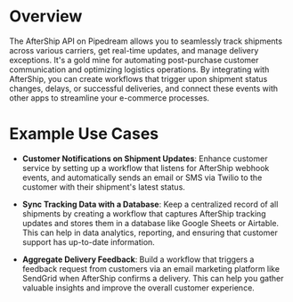 # Overview

The AfterShip API on Pipedream allows you to seamlessly track shipments across various carriers, get real-time updates, and manage delivery exceptions. It's a gold mine for automating post-purchase customer communication and optimizing logistics operations. By integrating with AfterShip, you can create workflows that trigger upon shipment status changes, delays, or successful deliveries, and connect these events with other apps to streamline your e-commerce processes.

# Example Use Cases

- **Customer Notifications on Shipment Updates**: Enhance customer service by setting up a workflow that listens for AfterShip webhook events, and automatically sends an email or SMS via Twilio to the customer with their shipment's latest status.

- **Sync Tracking Data with a Database**: Keep a centralized record of all shipments by creating a workflow that captures AfterShip tracking updates and stores them in a database like Google Sheets or Airtable. This can help in data analytics, reporting, and ensuring that customer support has up-to-date information.

- **Aggregate Delivery Feedback**: Build a workflow that triggers a feedback request from customers via an email marketing platform like SendGrid when AfterShip confirms a delivery. This can help you gather valuable insights and improve the overall customer experience.
